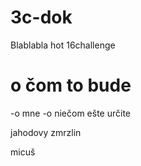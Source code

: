 # 3c-dok
Blablabla hot 16challenge 

# o čom to bude
-o mne
-o niečom ešte určite

jahodovy zmrzlin

micuš 